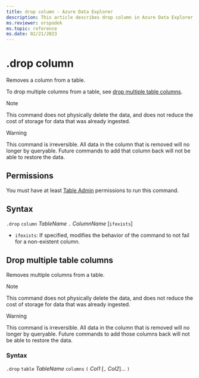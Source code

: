 ```yaml
---
title: drop column - Azure Data Explorer
description: This article describes drop column in Azure Data Explorer.
ms.reviewer: orspodek
ms.topic: reference
ms.date: 02/21/2023
---
```

# .drop column

Removes a column from a table.

To drop multiple columns from a table, see [drop multiple table columns](#drop-multiple-table-columns).

> [!NOTE]
> This command does not physically delete the data, and does not reduce the cost of storage
> for data that was already ingested.

> [!WARNING]
> This command is irreversible. All data in the column that is removed will no longer by queryable.
> Future commands to add that column back will not be able to restore the data.

## Permissions

You must have at least [Table Admin](access-control/role-based-access-control.md) permissions to run this command.

## Syntax

`.drop` `column` *TableName* `.` *ColumnName* [`ifexists`]

* `ifexists`: If specified, modifies the behavior of the command to
  not fail for a non-existent column.

## Drop multiple table columns

Removes multiple columns from a table.

> [!NOTE]
> This command does not physically delete the data, and does not reduce the cost of storage
> for data that was already ingested.

> [!WARNING]
> This command is irreversible. All data in the column that is removed will no longer by queryable.
> Future commands to add those columns back will not be able to restore the data.

### Syntax

`.drop` `table` *TableName* `columns` `(` *Col1* [`,` *Col2*]... `)`
